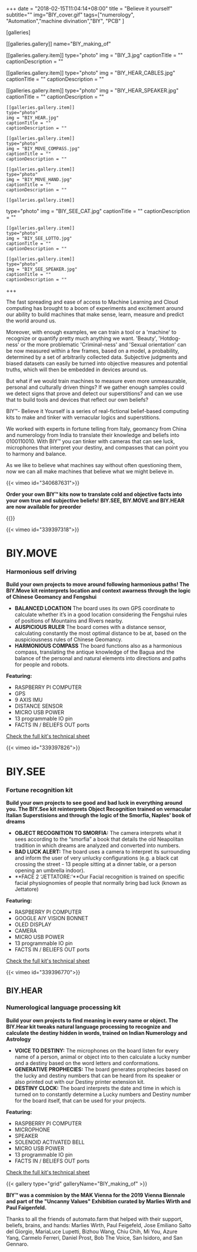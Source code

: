 +++
date = "2018-02-15T11:04:14+08:00"
title = "Believe it yourself"
subtitle=""
img="BIY_cover.gif"
tags=["numerology", "Automation","machine divination","BIY", "PCB" ]

[galleries]

[[galleries.gallery]]
  name="BIY_making_of"

  [[galleries.gallery.item]]
  type="photo"
  img = "BIY_3.jpg"
  captionTitle = ""
  captionDescription = ""

  [[galleries.gallery.item]]
  type="photo"
  img = "BIY_HEAR_CABLES.jpg"
  captionTitle = ""
  captionDescription = ""

  [[galleries.gallery.item]]
  type="photo"
  img = "BIY_HEAR_SPEAKER.jpg"
  captionTitle = ""
  captionDescription = ""

	[[galleries.gallery.item]]
	type="photo"
	img = "BIY_HEAR.jpg"
	captionTitle = ""
	captionDescription = ""

	[[galleries.gallery.item]]
	type="photo"
	img = "BIY_MOVE_COMPASS.jpg"
	captionTitle = ""
	captionDescription = ""

	[[galleries.gallery.item]]
	type="photo"
	img = "BIY_MOVE_HAND.jpg"
	captionTitle = ""
	captionDescription = ""

	[[galleries.gallery.item]]
  type="photo"
  img = "BIY_SEE_CAT.jpg"
  captionTitle = ""
  captionDescription = ""

	[[galleries.gallery.item]]
	type="photo"
	img = "BIY_SEE_LOTTO.jpg"
	captionTitle = ""
	captionDescription = ""

	[[galleries.gallery.item]]
	type="photo"
	img = "BIY_SEE_SPEAKER.jpg"
	captionTitle = ""
	captionDescription = ""

+++

The fast spreading and ease of access to Machine Learning and Cloud computing has brought to a boom of experiments and excitement around our ability to build machines that make sense, learn, measure and predict the world around us.

Moreover, with enough examples, we can train a tool or a 'machine' to recognize or quantify pretty much anything we want. 'Beauty', 'Hotdog-ness' or the more problematic 'Criminal-ness' and 'Sexual orientation' can be now measured within a few frames, based on a model, a probability, determined by a set of arbitrarily collected data. Subjective judgments and biased datasets can easily be turned into objective measures and potential truths, which will then be embedded in devices around us.

But what if we would train machines to measure even more unmeasurable, personal and culturally driven things? If we gather enough samples could we detect signs that prove and detect our superstitions? and can we use that to build tools and devices that reflect our own beliefs?

BIY™- Believe it Yourself is a series of real-fictional belief-based computing kits to make and tinker with vernacular logics and superstitions.

We worked with experts in fortune telling from Italy, geomancy from China  and numerology from India to translate their knowledge and beliefs into 0100110010. With BIY™ you can tinker with cameras that can see luck, microphones that interpret your destiny, and compasses that can point you to harmony and balance.

As we like to believe what machines say without often questioning them, now we can all make machines that believe what we might believe in.

{{< vimeo id="340687631">}}

**Order your own BIY™ kits now to translate cold and objective facts into your own true and subjective beliefs!**
**BIY.SEE, BIY.MOVE and BIY.HEAR are now available for preorder**

{{<image img="BIY_posters.png">}}

{{< vimeo id="339397318">}}

# BIY.MOVE
### Harmonious self driving

**Build your own projects to move around following harmonious paths! The BIY.Move kit reinterprets location and context awarness through the logic of Chinese Geomancy and Fengshui**

- **BALANCED LOCATION** The board uses its own GPS coordinate to calculate whether it’s in a good location considering the Fengshui rules of positions of Mountains and Rivers nearby.
- **AUSPICIOUS RULER** The board comes with a distance sensor, calculating constantly the most optimal distance to be at, based on the auspiciousness rules of Chinese Geomancy.
- **HARMONIOUS COMPASS** The board functions also as a harmonious compass, translating the antique knowledge of the Bagua and the balance of the personal and natural elements into directions and paths for people and robots.

**Featuring:**

- RASPBERRY PI COMPUTER
- GPS
- 9 AXIS IMU
- DISTANCE SENSOR
- MICRO USB POWER
- 13 programmable IO pin
- FACTS IN / BELIEFS OUT ports

[Check the full kit's technical sheet](../../download/POSTERS_BIY_Move.pdf)

{{< vimeo id="339397826">}}

# BIY.SEE
### Fortune recognition kit

**Build your own projects to see good and bad luck in everything around you. The BIY.See kit reinterprets Object Recognition trained on vernacular Italian Superstisions and through the logic of the Smorfia, Naples' book of dreams**

- **OBJECT RECOGNITION TO SMORFIA:** The camera interprets what it sees according to the “smorfia” a book that details the old Neapolitan tradition in which dreams are analyzed and converted into numbers.
- **BAD LUCK ALERT:** The board uses a camera  to interpret its surrounding and inform the user of very unlucky configurations (e.g. a black cat crossing the street - 13 people sitting at a dinner table, or a person opening an umbrella indoor).
- **FACE 2 ‘JETTATORE:’**Our Facial recognition is trained on specific facial physiognomies of people that normally bring bad luck (known as Jettatore)

**Featuring:**

- RASPBERRY PI COMPUTER
- GOOGLE AIY VISION BONNET
- OLED DISPLAY
- CAMERA
- MICRO USB POWER
- 13 programmable IO pin
- FACTS IN / BELIEFS OUT ports

[Check the full kit's technical sheet](../../download/POSTERS_BIY_See.pdf)

{{< vimeo id="339396770">}}

## BIY.HEAR
### Numerological language processing kit
**Build your own projects to find meaning in every name or object. The BIY.Hear kit tweaks natural language processing to recognize and calculate the destiny hidden in words, trained on Indian Numerology and Astrology**

- **VOICE TO DESTINY:** The  microphones on the board listen for every name of a person, animal or object into to then calculate a lucky number and a destiny based on the word letters and conformations.
- **GENERATIVE PROPHECIES:** The board generates prophecies based on the lucky and destiny numbers that can be heard from its speaker or also printed out with our Destiny printer extension kit.
- **DESTINY CLOCK:** The board interprets the date and time in which is turned on to constantly determine a Lucky numbers and Destiny number for the board itself, that can be used for your projects.

**Featuring:**

- RASPBERRY PI COMPUTER
- MICROPHONE
- SPEAKER
- SOLENOID ACTIVATED BELL
- MICRO USB POWER
- 13 programmable IO pin
- FACTS IN / BELIEFS OUT ports

[Check the full kit's technical sheet](../../download/POSTERS_BIY_Hear.pdf)

{{< gallery type="grid" galleryName="BIY_making_of" >}}

**BIY™ was a commision by the MAK Vienna for the 2019 Vienna Biennale and part of the "Uncanny Values" Exhibition curated by Marlies Wirth and Paul Faigenfeld.**

Thanks to all the friends of automato.farm that helped with their support, beliefs, brains, and hands:
Marlies Wirth, Paul Feigefeld, Jose Emiliano Salto del Giorgio, MariaLuce Lupetti, Bizhou Wang, Chiu Chih, Mi You, Azure Yang, Carmelo Ferreri, Daniel Prost, Bob The Voice, San Isidoro, and San Gennaro.
